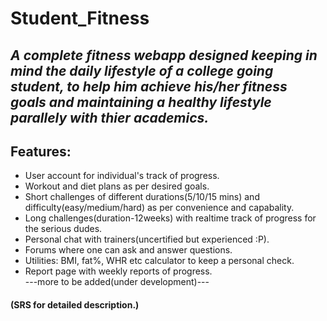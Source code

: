 # Student_Fitness

## *A complete fitness webapp designed keeping in mind the daily lifestyle of a college going student, to help him achieve his/her fitness goals and maintaining a healthy lifestyle parallely with thier academics.*

## Features: 
* User account for individual's track of progress.  
* Workout and diet plans as per desired goals.  
* Short challenges of different durations(5/10/15 mins) and difficulty(easy/medium/hard) as per convenience and capabality.  
* Long challenges(duration-12weeks) with realtime track of progress for the serious dudes.   
* Personal chat with trainers(uncertified but experienced :P).  
* Forums where one can ask and answer questions.
* Utilities: BMI, fat%, WHR etc calculator to keep a personal check.  
* Report page with weekly reports of progress.  
---more to be added(under development)---  
#### (SRS for detailed description.)
